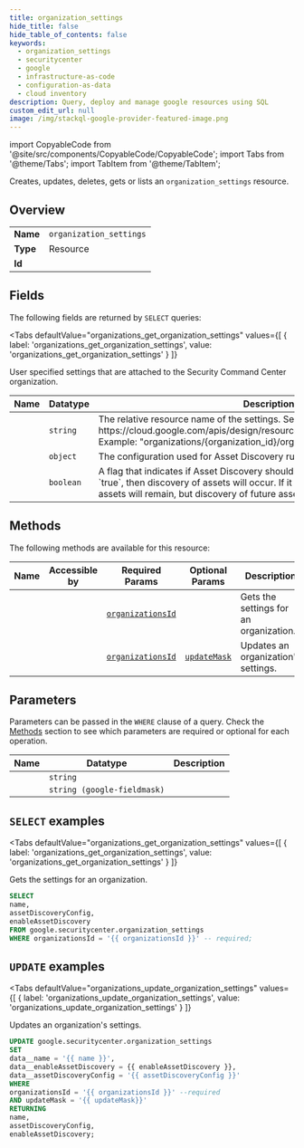 ```yaml
--- 
title: organization_settings
hide_title: false
hide_table_of_contents: false
keywords:
  - organization_settings
  - securitycenter
  - google
  - infrastructure-as-code
  - configuration-as-data
  - cloud inventory
description: Query, deploy and manage google resources using SQL
custom_edit_url: null
image: /img/stackql-google-provider-featured-image.png
---
```


import CopyableCode from '@site/src/components/CopyableCode/CopyableCode';
import Tabs from '@theme/Tabs';
import TabItem from '@theme/TabItem';

Creates, updates, deletes, gets or lists an <code>organization_settings</code> resource.

## Overview
<table><tbody>
<tr><td><b>Name</b></td><td><code>organization_settings</code></td></tr>
<tr><td><b>Type</b></td><td>Resource</td></tr>
<tr><td><b>Id</b></td><td><CopyableCode code="google.securitycenter.organization_settings" /></td></tr>
</tbody></table>

## Fields

The following fields are returned by `SELECT` queries:

<Tabs
    defaultValue="organizations_get_organization_settings"
    values={[
        { label: 'organizations_get_organization_settings', value: 'organizations_get_organization_settings' }
    ]}
>
<TabItem value="organizations_get_organization_settings">

User specified settings that are attached to the Security Command Center organization.

<table>
<thead>
    <tr>
    <th>Name</th>
    <th>Datatype</th>
    <th>Description</th>
    </tr>
</thead>
<tbody>
<tr>
    <td><CopyableCode code="name" /></td>
    <td><code>string</code></td>
    <td>The relative resource name of the settings. See: https://cloud.google.com/apis/design/resource_names#relative_resource_name Example: "organizations/&#123;organization_id&#125;/organizationSettings".</td>
</tr>
<tr>
    <td><CopyableCode code="assetDiscoveryConfig" /></td>
    <td><code>object</code></td>
    <td>The configuration used for Asset Discovery runs. (id: AssetDiscoveryConfig)</td>
</tr>
<tr>
    <td><CopyableCode code="enableAssetDiscovery" /></td>
    <td><code>boolean</code></td>
    <td>A flag that indicates if Asset Discovery should be enabled. If the flag is set to `true`, then discovery of assets will occur. If it is set to `false`, all historical assets will remain, but discovery of future assets will not occur.</td>
</tr>
</tbody>
</table>
</TabItem>
</Tabs>

## Methods

The following methods are available for this resource:

<table>
<thead>
    <tr>
    <th>Name</th>
    <th>Accessible by</th>
    <th>Required Params</th>
    <th>Optional Params</th>
    <th>Description</th>
    </tr>
</thead>
<tbody>
<tr>
    <td><a href="#organizations_get_organization_settings"><CopyableCode code="organizations_get_organization_settings" /></a></td>
    <td><CopyableCode code="select" /></td>
    <td><a href="#parameter-organizationsId"><code>organizationsId</code></a></td>
    <td></td>
    <td>Gets the settings for an organization.</td>
</tr>
<tr>
    <td><a href="#organizations_update_organization_settings"><CopyableCode code="organizations_update_organization_settings" /></a></td>
    <td><CopyableCode code="update" /></td>
    <td><a href="#parameter-organizationsId"><code>organizationsId</code></a></td>
    <td><a href="#parameter-updateMask"><code>updateMask</code></a></td>
    <td>Updates an organization's settings.</td>
</tr>
</tbody>
</table>

## Parameters

Parameters can be passed in the `WHERE` clause of a query. Check the [Methods](#methods) section to see which parameters are required or optional for each operation.

<table>
<thead>
    <tr>
    <th>Name</th>
    <th>Datatype</th>
    <th>Description</th>
    </tr>
</thead>
<tbody>
<tr id="parameter-organizationsId">
    <td><CopyableCode code="organizationsId" /></td>
    <td><code>string</code></td>
    <td></td>
</tr>
<tr id="parameter-updateMask">
    <td><CopyableCode code="updateMask" /></td>
    <td><code>string (google-fieldmask)</code></td>
    <td></td>
</tr>
</tbody>
</table>

## `SELECT` examples

<Tabs
    defaultValue="organizations_get_organization_settings"
    values={[
        { label: 'organizations_get_organization_settings', value: 'organizations_get_organization_settings' }
    ]}
>
<TabItem value="organizations_get_organization_settings">

Gets the settings for an organization.

```sql
SELECT
name,
assetDiscoveryConfig,
enableAssetDiscovery
FROM google.securitycenter.organization_settings
WHERE organizationsId = '{{ organizationsId }}' -- required;
```
</TabItem>
</Tabs>


## `UPDATE` examples

<Tabs
    defaultValue="organizations_update_organization_settings"
    values={[
        { label: 'organizations_update_organization_settings', value: 'organizations_update_organization_settings' }
    ]}
>
<TabItem value="organizations_update_organization_settings">

Updates an organization's settings.

```sql
UPDATE google.securitycenter.organization_settings
SET 
data__name = '{{ name }}',
data__enableAssetDiscovery = {{ enableAssetDiscovery }},
data__assetDiscoveryConfig = '{{ assetDiscoveryConfig }}'
WHERE 
organizationsId = '{{ organizationsId }}' --required
AND updateMask = '{{ updateMask}}'
RETURNING
name,
assetDiscoveryConfig,
enableAssetDiscovery;
```
</TabItem>
</Tabs>
